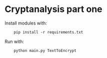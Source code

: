 # Cryptanalysis part one

Install modules with:

```
    pip install -r requirements.txt
```

Run with:

```
    python main.py TextToEncrypt
```

